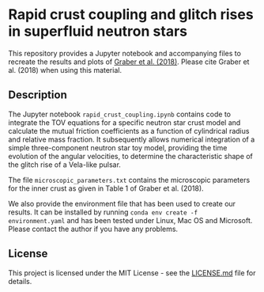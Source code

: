 # Rapid crust coupling and glitch rises in superfluid neutron stars


This repository provides a Jupyter notebook and accompanying files to recreate the results and plots of [Graber et al. (2018)](http:).
Please cite Graber et al. (2018) when using this material.

## Description

The Jupyter notebook `rapid_crust_coupling.ipynb` contains code to integrate the TOV equations for a specific neutron star crust model and calculate the mutual
friction coefficients as a function of cylindrical radius and relative mass fraction. It subsequently allows numerical integration of a simple three-component
neutron star toy model, providing the time evolution of the angular velocities, to determine the characteristic shape of the glitch rise of a Vela-like pulsar.

The file `microscopic_parameters.txt` contains the microscopic parameters for the inner crust as given in Table 1 of Graber et al. (2018).

We also provide the environment file that has been used to create our results. It can be installed by running `conda env create -f environment.yaml`
and has been tested under Linux, Mac OS and Microsoft. Please contact the author if you have any problems.

## License

This project is licensed under the MIT License - see the [LICENSE.md](LICENSE.md) file for details.
